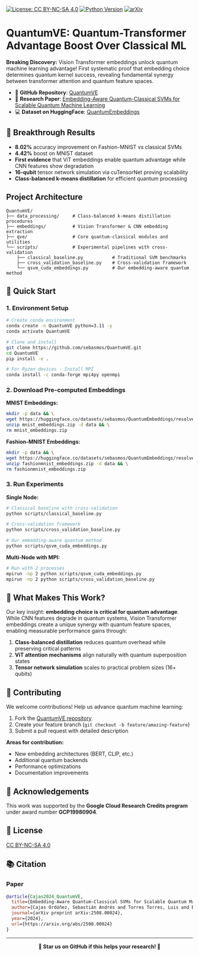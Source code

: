 [![License: CC BY-NC-SA 4.0](https://img.shields.io/badge/License-CC%20BY--NC--SA%204.0-lightgrey.svg)](https://creativecommons.org/licenses/by-nc-sa/4.0/)
[![Python Version](https://img.shields.io/badge/python-3.10%20%7C%203.11%20%7C%203.12-blue.svg)](https://github.com/sebasmos/QuantumVE/) 
[![arXiv](https://img.shields.io/badge/arXiv-2508.00024-b31b1b.svg)](https://arxiv.org/abs/2508.00024)

# QuantumVE: Quantum-Transformer Advantage Boost Over Classical ML

**Breaking Discovery:** Vision Transformer embeddings unlock quantum machine learning advantage! First systematic proof that embedding choice determines quantum kernel success, revealing fundamental synergy between transformer attention and quantum feature spaces.

- 📂 **GitHub Repository**: [QuantumVE](https://github.com/sebasmos/QuantumVE)
- 📄 **Research Paper**: [Embedding-Aware Quantum-Classical SVMs for Scalable Quantum Machine Learning](https://arxiv.org/abs/2508.00024)
- 💻 **Dataset on HuggingFace**: [QuantumEmbeddings](https://huggingface.co/datasets/sebasmos/QuantumEmbeddings)

## 🎯 Breakthrough Results

- **8.02%** accuracy improvement on Fashion-MNIST vs classical SVMs
- **4.42%** boost on MNIST dataset  
- **First evidence** that ViT embeddings enable quantum advantage while CNN features show degradation
- **16-qubit** tensor network simulation via cuTensorNet proving scalability
- **Class-balanced k-means distillation** for efficient quantum processing

## Project Architecture

```
QuantumVE/
├── data_processing/     # Class-balanced k-means distillation procedures
├── embeddings/          # Vision Transformer & CNN embedding extraction
├── qve/                 # Core quantum-classical modules and utilities
└── scripts/             # Experimental pipelines with cross-validation
    ├── classical_baseline.py           # Traditional SVM benchmarks
    ├── cross_validation_baseline.py    # Cross-validation framework
    └── qsvm_cuda_embeddings.py         # Our embedding-aware quantum method
```

## 🚀 Quick Start

### 1. Environment Setup
```bash
# Create conda environment
conda create -n QuantumVE python=3.11 -y
conda activate QuantumVE

# Clone and install
git clone https://github.com/sebasmos/QuantumVE.git
cd QuantumVE
pip install -e .

# For Ryzen devices - Install MPI
conda install -c conda-forge mpi4py openmpi
```

### 2. Download Pre-computed Embeddings

**MNIST Embeddings:**
```bash
mkdir -p data && \
wget https://huggingface.co/datasets/sebasmos/QuantumEmbeddings/resolve/main/mnist_embeddings.zip && \
unzip mnist_embeddings.zip -d data && \
rm mnist_embeddings.zip
```

**Fashion-MNIST Embeddings:**
```bash
mkdir -p data && \
wget https://huggingface.co/datasets/sebasmos/QuantumEmbeddings/resolve/main/fashionmnist_embeddings.zip && \
unzip fashionmnist_embeddings.zip -d data && \
rm fashionmnist_embeddings.zip
```

### 3. Run Experiments

**Single Node:**
```bash
# Classical baseline with cross-validation
python scripts/classical_baseline.py

# Cross-validation framework  
python scripts/cross_validation_baseline.py

# Our embedding-aware quantum method
python scripts/qsvm_cuda_embeddings.py
```

**Multi-Node with MPI:**
```bash
# Run with 2 processes
mpirun -np 2 python scripts/qsvm_cuda_embeddings.py
mpirun -np 2 python scripts/cross_validation_baseline.py
```

## 🔬 What Makes This Work?

Our key insight: **embedding choice is critical for quantum advantage**. While CNN features degrade in quantum systems, Vision Transformer embeddings create a unique synergy with quantum feature spaces, enabling measurable performance gains through:

1. **Class-balanced distillation** reduces quantum overhead while preserving critical patterns
2. **ViT attention mechanisms** align naturally with quantum superposition states
3. **Tensor network simulation** scales to practical problem sizes (16+ qubits)

## 🤝 Contributing

We welcome contributions! Help us advance quantum machine learning:

1. Fork the [QuantumVE repository](https://github.com/sebasmos/QuantumVE)
2. Create your feature branch (`git checkout -b feature/amazing-feature`)
3. Submit a pull request with detailed description

**Areas for contribution:**
- New embedding architectures (BERT, CLIP, etc.)
- Additional quantum backends
- Performance optimizations
- Documentation improvements

## 🙏 Acknowledgements

This work was supported by the **Google Cloud Research Credits program** under award number **GCP19980904**.

## 📄 License

[CC BY-NC-SA 4.0](https://github.com/sebasmos/QuantumVE/blob/main/LICENSE)

## 📚 Citation

### Paper
```bibtex
@article{Cajas2024_QuantumVE,
  title={Embedding-Aware Quantum-Classical SVMs for Scalable Quantum Machine Learning},
  author={Cajas Ordóñez, Sebastián Andrés and Torres Torres, Luis and Bifulco, Mario and Duran, Carlos and Bosch, Cristian and Simón Carbajo, Ricardo},
  journal={arXiv preprint arXiv:2508.00024},
  year={2024},
  url={https://arxiv.org/abs/2508.00024}
}
```

---

<div align="center">

**🌟 Star us on GitHub if this helps your research! 🌟**

</div>
